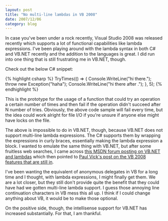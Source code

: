 ```yaml
---
layout: post
title: "No multi-line lambdas in VB 2008"
date: 2007/12/06
category: blog
---
```


In case you've been under a rock recently, Visual Studio 2008 was released recently which supports a lot of functional capabilities like lambda expressions. I've been playing around with the lambda syntax in both C# and VB.NET recently and the addition to the languages is great. I did run into one thing that is still frustrating me in VB.NET, though.

Check out the below C# snippet:

{% highlight csharp %}
TryTimes(() =>
{
  Console.WriteLine("hi there.");
  throw new Exception("haha");
  Console.WriteLine("hi there after .");
}, 5);
{% endhighlight %}

This is the prototype for the usage of a function that could try an operation a certain number of times and then fail if the operation didn't succeed after N number of tries. Obviously, the above code sample will fail every time, but the idea could work alright for file I/O if you're unsure if anyone else might have locks on the file.

The above is impossible to do in VB.NET, though, because VB.NET does not support multi-line lambda expressions. The C# supports them by wrapping the expressions in curly braces, essentially making the lambda expression a block. I wanted to emulate the same thing with VB.NET, but after some fruitless web searches, I came across [this MSDN forum posting on VB.NET and lambdas](http://forums.microsoft.com/MSDN/ShowPost.aspx?PostID=2091730&SiteID=1) which then pointed to [Paul Vick's post on the VB 2008 features that are still in](http://www.panopticoncentral.net/archive/2007/06/27/21113.aspx).

I've been wanting the equivalent of anonymous delegates in VB for a long time and I thought, with lambda expressions, I might finally get them. We are a lot closer, but they still don't provide quite the benefit that they could have had we gotten multi-line lambda support. I guess those annoying line continuation characters in VB mess this all up. I think if I could change anything about VB, it would be to make those optional.

On the positive side, though, the intellisense support for VB.NET has increased substantially. For that, I am thankful.

